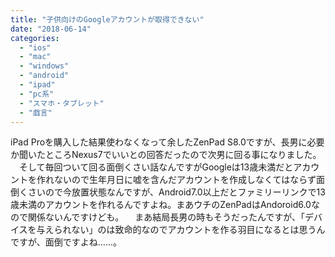 ```yaml
---
title: "子供向けのGoogleアカウントが取得できない"
date: "2018-06-14"
categories: 
  - "ios"
  - "mac"
  - "windows"
  - "android"
  - "ipad"
  - "pc系"
  - "スマホ・タブレット"
  - "戯言"
---
```


iPad Proを購入した結果使わなくなって余したZenPad S8.0ですが、長男に必要か聞いたところNexus7でいいとの回答だったので次男に回る事になりました。 　そして毎回ついて回る面倒くさい話なんですがGoogleは13歳未満だとアカウントを作れないので生年月日に嘘を含んだアカウントを作成しなくてはならず面倒くさいので今放置状態なんですが、Android7.0以上だとファミリーリンクで13歳未満のアカウントを作れるんですよね。まあウチのZenPadはAndoroid6.0なので関係ないんですけども。 　まあ結局長男の時もそうだったんですが、「デバイスを与えられない」のは致命的なのでアカウントを作る羽目になるとは思うんですが、面倒ですよね……。
